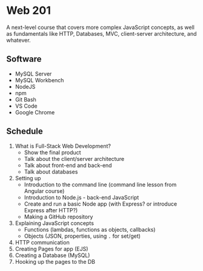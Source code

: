 # Web 201
A next-level course that covers more complex JavaScript concepts, as well as fundamentals like HTTP, Databases, MVC, client-server architecture, and whatever.

## Software
- MySQL Server
- MySQL Workbench
- NodeJS
- npm
- Git Bash
- VS Code
- Google Chrome

## Schedule
1. What is Full-Stack Web Development?
    - Show the final product
    - Talk about the client/server architecture
    - Talk about front-end and back-end
    - Talk about databases
1. Setting up
    - Introduction to the command line (command line lesson from Angular course)
    - Introduction to Node.js - back-end JavaScript
    - Create and run a basic Node app (with Express? or introduce Express after HTTP?)
    - Making a GitHub repository
1. Explaining JavaScript concepts
    - Functions (lambdas, functions as objects, callbacks)
    - Objects (JSON, properties, using `.` for set/get)
1. HTTP communication
1. Creating Pages for app (EJS)
1. Creating a Database (MySQL)
1. Hooking up the pages to the DB